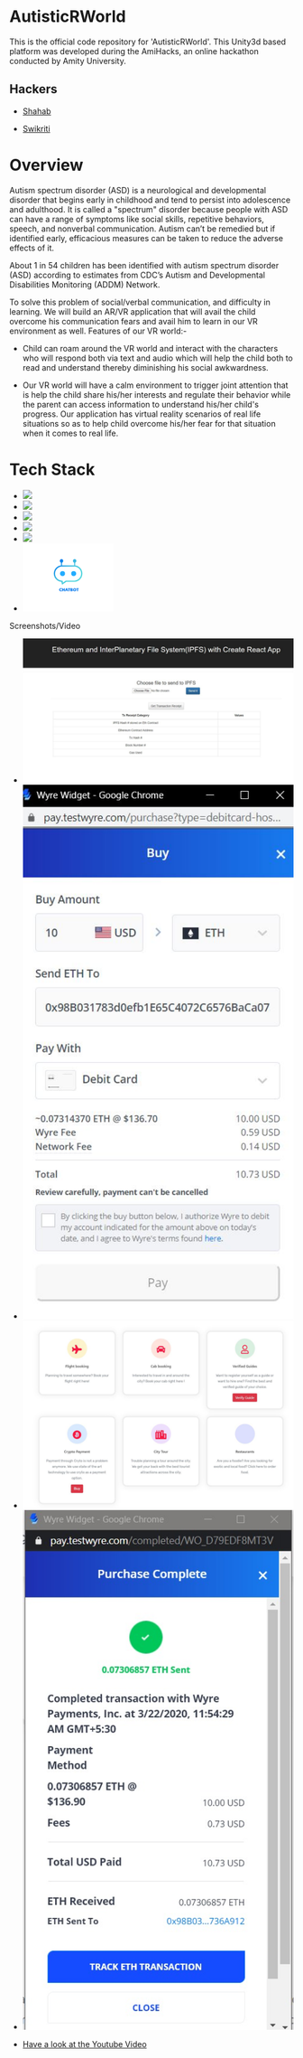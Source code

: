 # AutisticRWorld

This is the official code repository for 'AutisticRWorld'. This Unity3d based platform was developed during the  AmiHacks, an online hackathon conducted by Amity University.

## Hackers
* [Shahab](https://github.com/snh3003)

* [Swikriti](https://github.com/swikriti04)

# Overview


Autism spectrum disorder (ASD) is a neurological and developmental disorder that begins early in childhood and tend to persist into adolescence and adulthood. It is called a "spectrum" disorder because people with ASD can have a range of symptoms like social skills, repetitive behaviors, speech, and nonverbal communication. Autism can’t be remedied but if identified early, efficacious measures can be taken to reduce the adverse effects of it. 

About 1 in 54 children has been identified with autism spectrum disorder (ASD) according to estimates from CDC’s Autism and Developmental Disabilities Monitoring (ADDM) Network. 

To solve this problem of social/verbal communication, and difficulty in learning. We will build an AR/VR application that will avail the child overcome his communication fears and avail him to learn in our VR environment as well.
Features of our VR world:-

* Child can roam around the VR world and interact with the characters who will respond both via text and audio which will help the child both to read and understand thereby diminishing his social awkwardness.

* Our VR world will have a calm environment to trigger joint attention that is help the child share his/her interests and regulate their behavior while the parent can access information to understand his/her child's progress. Our application has virtual reality scenarios of real life situations so as to help child overcome his/her fear for that situation when it comes to real life.

# Tech Stack
* <img src="https://github.com/snh3003/Ethereum-Gallico/blob/master/Logos/IPFS_logo.png" width="100">
* <img src="https://github.com/snh3003/Ethereum-Gallico/blob/master/Logos/download.png" width="100">
* <img src="https://github.com/snh3003/Ethereum-Gallico/blob/master/Logos/real.png" width="100">
* <img src="https://github.com/snh3003/Ethereum-Gallico/blob/master/Logos/ethereum-logo.png" width="100">
* <img src="https://github.com/snh3003/Ethereum-Gallico/blob/master/Logos/wyre-payments-vector-logo.png" width="90">
* <img src="https://github.com/snh3003/Ethereum-Gallico/blob/master/Logos/chatbot-05.png" width="160">

Screenshots/Video

* <img src="https://github.com/snh3003/Ethereum-Gallico/blob/master/Images/WhatsApp%20Image%202020-03-22%20at%2011.07.34%20(1).jpeg" width="500">
* <img src="https://github.com/snh3003/Ethereum-Gallico/blob/master/Images/WhatsApp%20Image%202020-03-22%20at%2011.07.34.jpeg" width="500">
* <img src="https://github.com/snh3003/Ethereum-Gallico/blob/master/Images/WhatsApp%20Image%202020-03-22%20at%2011.07.35.jpeg" width="500">
* <img src="https://github.com/snh3003/Ethereum-Gallico/blob/master/Images/WhatsApp%20Image%202020-03-22%20at%2011.55.05.jpeg" width="500">
 
* [Have a look at the Youtube Video](#)

